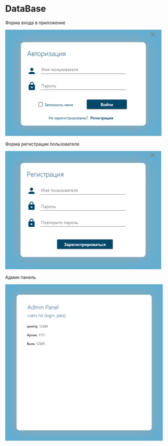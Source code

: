 # DataBase

Форма входа в приложение

![alt text](https://github.com/AlekseiKholin/DataBase/raw/main/image/1.PNG)

Форма регистрации пользователя

![alt text](https://github.com/AlekseiKholin/DataBase/raw/main/image/2.PNG)

Админ панель

![alt text](https://github.com/AlekseiKholin/DataBase/raw/main/image/3.PNG)